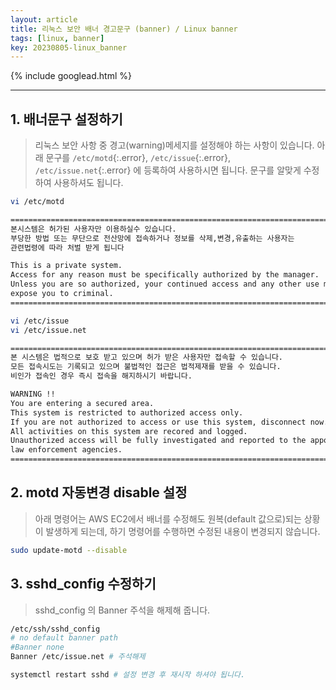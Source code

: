 ```yaml
---
layout: article
title: 리눅스 보안 배너 경고문구 (banner) / Linux banner
tags: [linux, banner]
key: 20230805-linux_banner
---
```


{% include googlead.html %}

---

## 1. 배너문구 설정하기

> 리눅스 보안 사항 중 경고(warning)메세지를 설정해야 하는 사항이 있습니다.
> 아래 문구를 `/etc/motd`{:.error}, `/etc/issue`{:.error}, `/etc/issue.net`{:.error} 에 등록하여 사용하시면 됩니다.
> 문구를 알맞게 수정하여 사용하셔도 됩니다.

```bash
vi /etc/motd

===============================================================================
본시스템은 허가된 사용자만 이용하실수 있습니다.
부당한 방법 또는 무단으로 전산망에 접속하거나 정보를 삭제,변경,유출하는 사용자는
관련법령에 따라 처벌 받게 됩니다

This is a private system.
Access for any reason must be specifically authorized by the manager.
Unless you are so authorized, your continued access and any other use may
expose you to criminal.
===============================================================================
```

```bash
vi /etc/issue
vi /etc/issue.net

=============================================================================
본 시스템은 법적으로 보호 받고 있으며 허가 받은 사용자만 접속할 수 있습니다.
모든 접속시도는 기록되고 있으며 불법적인 접근은 법적제재를 받을 수 있습니다.
비인가 접속인 경우 즉시 접속을 해지하시기 바랍니다.

WARNING !!
You are entering a secured area.
This system is restricted to authorized access only.
If you are not authorized to access or use this system, disconnect now.
All activities on this system are recored and logged.
Unauthorized access will be fully investigated and reported to the appopriate
law enforcement agencies.
=============================================================================
```

## 2. motd 자동변경 disable 설정

> 아래 명령어는 AWS EC2에서 배너를 수정해도 원복(default 값으로)되는 상황이 발생하게 되는데,
> 하기 명령어를 수행하면 수정된 내용이 변경되지 않습니다.

```bash
sudo update-motd --disable
```

## 3. sshd_config 수정하기

> sshd_config 의 Banner 주석을 해제해 줍니다.

```bash
/etc/ssh/sshd_config
# no default banner path
#Banner none
Banner /etc/issue.net # 주석해제

systemctl restart sshd # 설정 변경 후 재시작 하셔야 됩니다.
```